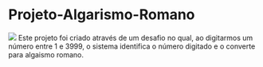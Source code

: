 # Projeto-Algarismo-Romano
<img src="img/">
Este projeto foi criado através de um desafio no qual, ao digitarmos um número entre 1 e 3999, o sistema identifica o número digitado e o converte para algaismo romano.

